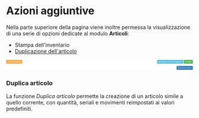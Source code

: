 # Azioni aggiuntive

Nella parte superiore della pagina viene inoltre permessa la visualizzazione di una serie di opzioni dedicate al modulo **Articoli**:

* Stampa dell'inventario
* [Duplicazione dell'articolo](modifica.md#duplica-articolo)

![Screenshot azioni aggiuntivi articoli](../../../../.gitbook/assets/options.png)

### Duplica articolo

La funzione _Duplica articolo_ permette la creazione di un articolo simile a quello corrente, con quantità, seriali e movimenti reimpostati ai valori predefiniti.

